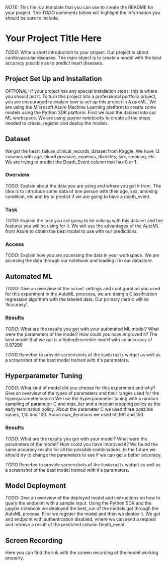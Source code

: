 *NOTE:* This file is a template that you can use to create the README for your project. The *TODO* comments below will highlight the information you should be sure to include.

# Your Project Title Here

*TODO:* Write a short introduction to your project.
Our project is about cardiovascular diseases. 
The main object is to create a model with the best accuracy possible as to predict heart diseases.

## Project Set Up and Installation
*OPTIONAL:* If your project has any special installation steps, this is where you should put it. To turn this project into a professional portfolio project, you are encouraged to explain how to set up this project in AzureML.
We are using the Microsoft Azure Machine Learning platform to create some models using the Python SDK platform.
First we load the dataset into our ML workspace.
We are using jupyter notebooks to create all the steps needed to create, register and deploy the models.


## Dataset
We got the heart_failure_clinical_records_dataset from Kaggle.
We have 13 columns with age, blood preasure, anaemia, diabetes, sex, smoking, etc.
We are trying to predict the Death_Event column that has 0 or 1.

### Overview
*TODO*: Explain about the data you are using and where you got it from.
The idea is to introduce some data of one person with their age, sex, smoking condition, etc and try to predict if we are going to have a death_event.

### Task
*TODO*: Explain the task you are going to be solving with this dataset and the features you will be using for it.
We will use the advantages of the AutoML from Azure to obtain the best model to use with our predictions.

### Access
*TODO*: Explain how you are accessing the data in your workspace.
We are accesing the data through our notebook and loading it in our datastore.

## Automated ML
*TODO*: Give an overview of the `automl` settings and configuration you used for this experiment
In the AutoML processa, we are doing a Classification regression algorithm with the labeled data.
Our primary metric will be 'Accuracy'.


### Results
*TODO*: What are the results you got with your automated ML model? What were the parameters of the model? How could you have improved it?
The best model that we got is a VotingEnsemble model with an accuracy of 0.87299

*TODO* Remeber to provide screenshots of the `RunDetails` widget as well as a screenshot of the best model trained with it's parameters.

## Hyperparameter Tuning
*TODO*: What kind of model did you choose for this experiment and why? Give an overview of the types of parameters and their ranges used for the hyperparameter search
We use the hyperparameter tuning with a random sampling of parameter C and max_iter and a median stopping policy as the early termination policy.
About the parameter C we used three possible values, 1,10 and 100.
About max_iterations we used 50,100 and 150.

### Results
*TODO*: What are the results you got with your model? What were the parameters of the model? How could you have improved it?
We found the same accuracy results for all the possible combinations. In the future we should try to change the parameters to see if we can get a better accuracy.

*TODO* Remeber to provide screenshots of the `RunDetails` widget as well as a screenshot of the best model trained with it's parameters.

## Model Deployment
*TODO*: Give an overview of the deployed model and instructions on how to query the endpoint with a sample input.
Using the Python SDK and the jupyter notebook we deployed the best_run of the models got through the AutoML process.
First we register the model and then we deploy it.
We got and endpoint with authentication disabled, where we can send a request and retrieve a result of the predicted column Death_event.

## Screen Recording
Here you can find the link with the screen recording of the model working properly.


